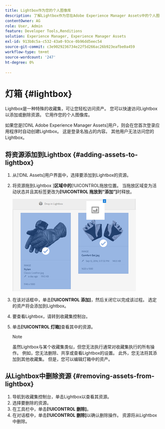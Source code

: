 ```yaml
---
title: Lightbox作为您的个人图像库
description: 了解Lightbox作为您在Adobe Experience Manager Assets中的个人图像库。
contentOwner: AG
role: User, Admin
feature: Developer Tools,Renditions
solution: Experience Manager, Experience Manager Assets
exl-id: 913b8c5a-c532-43a0-93ce-0b96dd5eec54
source-git-commit: c3e9029236734e22f5d266ac26b923eafbe0a459
workflow-type: tm+mt
source-wordcount: '247'
ht-degree: 0%

---
```


# 灯箱 {#lightbox}

Lightbox是一种特殊的收藏集，可让您轻松访问资产。 您可以快速访问Lightbox以添加或删除资源。 它用作您的个人图像库。

如果您是[!DNL Adobe Experience Manager Assets]用户，则会在您首次登录应用程序时自动创建Lightbox。 这是登录名独占的内容。 其他用户无法访问您的Lightbox。

## 将资源添加到Lightbox {#adding-assets-to-lightbox}

1. 从[!DNL Assets]用户界面中，选择要添加到Lightbox的资源。
1. 将资源拖到Lightbox ]**区域中的**[!UICONTROL &#x200B;拖放位置。 当拖放区域变为活动状态并且其标签更改为&#x200B;**[!UICONTROL 拖放到“添加”]**&#x200B;时释放。

   ![add_to_lightbox](assets/add_to_lightbox.png)

1. 在该对话框中，单击&#x200B;**[!UICONTROL 添加]**，然后关闭它以完成该过程。 选定的资产将会添加到Lightbox。
1. 要查看Lightbox，请转到收藏集控制台。
1. 单击&#x200B;**[!UICONTROL 灯箱]**&#x200B;查看其中的资源。

   >[!NOTE]
   >
   >虽然Lightbox与某个收藏集类似，但您无法执行通常对收藏集执行的所有操作。 例如，您无法删除、共享或查看Lightbox的设置。 此外，您无法将其添加到其他收藏集。 但是，您可以编辑灯箱中的资产。

## 从Lightbox中删除资源 {#removing-assets-from-lightbox}

1. 导航到收藏集控制台，单击Lightbox以查看其资源。
1. 选择要删除的资源。
1. 在工具栏中，单击&#x200B;**[!UICONTROL 删除]**。
1. 在对话框中，单击&#x200B;**[!UICONTROL 删除]**&#x200B;以确认删除操作。 资源将从Lightbox中删除。
